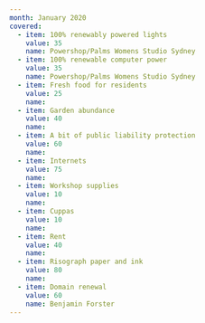 ```yaml
---
month: January 2020
covered:
  - item: 100% renewably powered lights
    value: 35
    name: Powershop/Palms Womens Studio Sydney
  - item: 100% renewable computer power
    value: 35
    name: Powershop/Palms Womens Studio Sydney
  - item: Fresh food for residents
    value: 25
    name: 
  - item: Garden abundance
    value: 40
    name: 
  - item: A bit of public liability protection
    value: 60
    name: 
  - item: Internets
    value: 75
    name: 
  - item: Workshop supplies
    value: 10
    name: 
  - item: Cuppas
    value: 10
    name: 
  - item: Rent
    value: 40
    name: 
  - item: Risograph paper and ink
    value: 80
    name: 
  - item: Domain renewal
    value: 60
    name: Benjamin Forster
---
```

